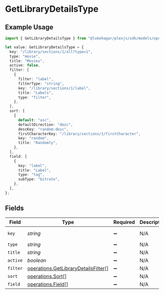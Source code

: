 # GetLibraryDetailsType

## Example Usage

```typescript
import { GetLibraryDetailsType } from "@lukehagar/plexjs/sdk/models/operations";

let value: GetLibraryDetailsType = {
  key: "/library/sections/1/all?type=1",
  type: "movie",
  title: "Movies",
  active: false,
  filter: [
    {
      filter: "label",
      filterType: "string",
      key: "/library/sections/1/label",
      title: "Labels",
      type: "filter",
    },
  ],
  sort: [
    {
      default: "asc",
      defaultDirection: "desc",
      descKey: "random:desc",
      firstCharacterKey: "/library/sections/1/firstCharacter",
      key: "random",
      title: "Randomly",
    },
  ],
  field: [
    {
      key: "label",
      title: "Label",
      type: "tag",
      subType: "bitrate",
    },
  ],
};
```

## Fields

| Field                                                                                             | Type                                                                                              | Required                                                                                          | Description                                                                                       | Example                                                                                           |
| ------------------------------------------------------------------------------------------------- | ------------------------------------------------------------------------------------------------- | ------------------------------------------------------------------------------------------------- | ------------------------------------------------------------------------------------------------- | ------------------------------------------------------------------------------------------------- |
| `key`                                                                                             | *string*                                                                                          | :heavy_minus_sign:                                                                                | N/A                                                                                               | /library/sections/1/all?type=1                                                                    |
| `type`                                                                                            | *string*                                                                                          | :heavy_minus_sign:                                                                                | N/A                                                                                               | movie                                                                                             |
| `title`                                                                                           | *string*                                                                                          | :heavy_minus_sign:                                                                                | N/A                                                                                               | Movies                                                                                            |
| `active`                                                                                          | *boolean*                                                                                         | :heavy_minus_sign:                                                                                | N/A                                                                                               | false                                                                                             |
| `filter`                                                                                          | [operations.GetLibraryDetailsFilter](../../../sdk/models/operations/getlibrarydetailsfilter.md)[] | :heavy_minus_sign:                                                                                | N/A                                                                                               |                                                                                                   |
| `sort`                                                                                            | [operations.Sort](../../../sdk/models/operations/sort.md)[]                                       | :heavy_minus_sign:                                                                                | N/A                                                                                               |                                                                                                   |
| `field`                                                                                           | [operations.Field](../../../sdk/models/operations/field.md)[]                                     | :heavy_minus_sign:                                                                                | N/A                                                                                               |                                                                                                   |